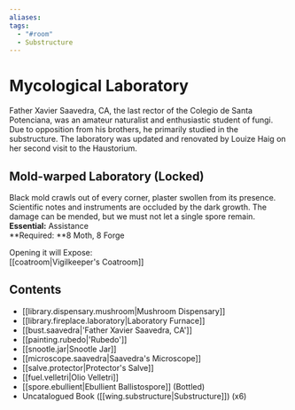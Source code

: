 ```yaml
---
aliases: 
tags:
  - "#room"
  - Substructure
---
```

# Mycological Laboratory  
Father Xavier Saavedra, CA, the last rector of the Colegio de Santa Potenciana, was an amateur naturalist and enthusiastic student of fungi. Due to opposition from his brothers, he primarily studied in the substructure. The laboratory was updated and renovated by Louize Haig on her second visit to the Haustorium.  
## Mold-warped Laboratory (Locked)  
Black mold crawls out of every corner, plaster swollen from its presence. Scientific notes and instruments are occluded by the dark growth. The damage can be mended, but we must not let a single spore remain.  
**Essential:** Assistance  
**Required: **8 Moth, 8 Forge  
  
Opening it will Expose:  
[[coatroom|Vigilkeeper's Coatroom]]
## Contents  
- [[library.dispensary.mushroom|Mushroom Dispensary]]
- [[library.fireplace.laboratory|Laboratory Furnace]]
- [[bust.saavedra|'Father Xavier Saavedra, CA']]
- [[painting.rubedo|'Rubedo']]
- [[snootle.jar|Snootle Jar]]
- [[microscope.saavedra|Saavedra's Microscope]] 
- [[salve.protector|Protector's Salve]] 
- [[fuel.velletri|Olio Velletri]]
- [[spore.ebullient|Ebullient Ballistospore]] (Bottled)  
- Uncatalogued Book ([[wing.substructure|Substructure]]) (x6)  